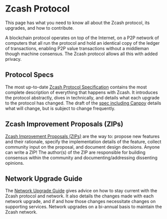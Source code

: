 # Zcash Protocol

This page has what you need to know all about the Zcash protocol, its upgrades, and how to contribute.

A blockchain protocol operates on top of the Internet, on a P2P network of computers that all run the protocol and hold an identical copy of the ledger of transactions, enabling P2P value transactions without a middleman though machine consensus. The Zcash protocol allows all this with added privacy.

## Protocol Specs

The most up-to-date [Zcash Protocol Specification](https://zips.z.cash/protocol/protocol.pdf) contains the most complete description of everything that happens with Zcash. It introduces the protocol abstractly, dives in technically, and details what each upgrade to the protocol has changed. The draft of the [spec including Canpoy](https://zips.z.cash/protocol/canopy.pdf) details what will change, but is subject to change frequently. 

## Zcash Improvement Proposals (ZIPs)

[Zcash Improvement Proposals (ZIPs)](https://zips.z.cash/) are the way to: propose new features and their rationale,  specify the implementation details of the feature,  collect community input on the proposal, and document design decisions. Anyone can write a ZIP! The author(s) of the ZIP are responsible for building consensus within the community and documenting/addressing dissenting opinions.

## Network Upgrade Guide

The [Network Upgrade Guide](nu_dev_guide.html) gives advice on how to stay current with the Zcash protocol and network. It also details the changes made with each network upgrade, and if and how those changes necessitate changes on supporting services. Network upgrades on a bi-annual basis to maintain the Zcash network.